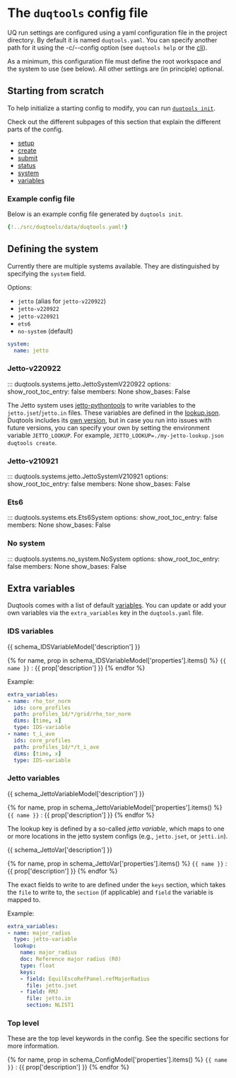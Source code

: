 # The `duqtools` config file

UQ run settings are configured using a yaml configuration file in the project directory. By default it is named `duqtools.yaml`. You can specify another path for it using the -c/--config option (see `duqtools help` or the [cli](../command-line-interface.md)).

As a minimum, this configuration file must define the root workspace and the system to use (see below). All other settings are (in principle) optional.


## Starting from scratch

To help initialize a starting config to modify, you can run [`duqtools init`](../command-line-interface.md#init).

<script id="asciicast-Byj5a5Z9dUI0tEw0q6P7RMnO5" src="https://asciinema.org/a/Byj5a5Z9dUI0tEw0q6P7RMnO5.js" async></script>

Check out the different subpages of this section that explain the different parts of the config.

- [setup](../config/setup.md)
- [create](../config/create.md)
- [submit](../config/submit.md)
- [status](../config/status.md)
- [system](#defining-the-system)
- [variables](#extra-variables)

### Example config file

Below is an example config file generated by `duqtools init`.

```yaml title="duqtools.yaml"
{!../src/duqtools/data/duqtools.yaml!}
```

## Defining the system

Currently there are multiple systems available. They are distinguished by specifying the `system` field.

Options:

- `jetto` (alias for `jetto-v220922`)
- `jetto-v220922`
- `jetto-v220921`
- `ets6`
- `no-system` (default)

```yaml title="duqtools.yaml"
system:
  name: jetto
```

### Jetto-v220922

::: duqtools.systems.jetto.JettoSystemV220922
    options:
      show_root_toc_entry: false
      members: None
      show_bases: False

The Jetto system uses [jetto-pythontools](https://jintrac.gitlab.io/jetto-pythontools/) to write variables to the `jetto.jset`/`jetto.in` files.
These variables are defined in the [lookup.json](https://jintrac.gitlab.io/jetto-pythontools/lookup.html).
Duqtools includes its [own version](https://github.com/duqtools/duqtools/blob/main/src/duqtools/data/jetto_tools_lookup.json), but in case
you run into issues with future versions, you can specify your own by setting the environment variable `JETTO_LOOKUP`.
For example, `JETTO_LOOKUP=./my-jetto-lookup.json duqtools create`.

### Jetto-v210921

::: duqtools.systems.jetto.JettoSystemV210921
    options:
      show_root_toc_entry: false
      members: None
      show_bases: False

### Ets6

::: duqtools.systems.ets.Ets6System
    options:
      show_root_toc_entry: false
      members: None
      show_bases: False

### No system

::: duqtools.systems.no_system.NoSystem
    options:
      show_root_toc_entry: false
      members: None
      show_bases: False

## Extra variables

Duqtools comes with a list of default [variables](../variables.md). You can update or add your own variables via the `extra_variables` key in the `duqtools.yaml` file.

### IDS variables

{{ schema_IDSVariableModel['description'] }}

{% for name, prop in schema_IDSVariableModel['properties'].items() %}
`{{ name }}`
: {{ prop['description'] }}
{% endfor %}

Example:

```yaml title="duqtools.yaml"
extra_variables:
- name: rho_tor_norm
  ids: core_profiles
  path: profiles_1d/*/grid/rho_tor_norm
  dims: [time, x]
  type: IDS-variable
- name: t_i_ave
  ids: core_profiles
  path: profiles_1d/*/t_i_ave
  dims: [time, x]
  type: IDS-variable
```

### Jetto variables

{{ schema_JettoVariableModel['description'] }}

{% for name, prop in schema_JettoVariableModel['properties'].items() %}
`{{ name }}`
: {{ prop['description'] }}
{% endfor %}

The lookup key is defined by a so-called *jetto variable*, which maps to one or more locations in the jetto system configs (e.g., `jetto.jset`, or `jetti.in`).

{{ schema_JettoVar['description'] }}

{% for name, prop in schema_JettoVar['properties'].items() %}
`{{ name }}`
: {{ prop['description'] }}
{% endfor %}

The exact fields to write to are defined under the `keys` section, which takes the `file` to write to, the `section` (if applicable) and `field` the variable is mapped to.

Example:

```yaml title="duqtools.yaml"
extra_variables:
- name: major_radius
  type: jetto-variable
  lookup:
    name: major_radius
    doc: Reference major radius (R0)
    type: float
    keys:
    - field: EquilEscoRefPanel.refMajorRadius
      file: jetto.jset
    - field: RMJ
      file: jetto.in
      section: NLIST1
```

### Top level

These are the top level keywords in the config. See the specific sections for more information.

{% for name, prop in schema_ConfigModel['properties'].items() %}
`{{ name }}`
: {{ prop['description'] }}
{% endfor %}
